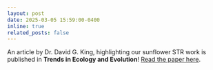 ```yaml
---
layout: post
date: 2025-03-05 15:59:00-0400
inline: true
related_posts: false
---
```


An article by Dr. David G. King, highlighting our sunflower STR work is published in **Trends in Ecology and Evolution**! [Read the paper here](https://www.cell.com/trends/ecology-evolution/fulltext/S0169-5347\(25\)00032-1).
